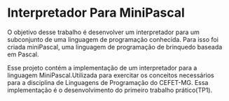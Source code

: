 # Interpretador Para MiniPascal


O objetivo desse trabalho é desenvolver um interpretador para um subconjunto de uma linguagem de programação conhecida. Para isso foi criada miniPascal, uma linguagem de programação de brinquedo baseada em Pascal.

Esse projeto contém a implementação de um interpretador para a linguagem MiniPascal.Utilizada para exercitar os conceitos necessários para a disciplina de Linguagens de Programação do CEFET-MG. Essa implementação é o desenvolvimento do primeiro trabalho prático(TP1).
